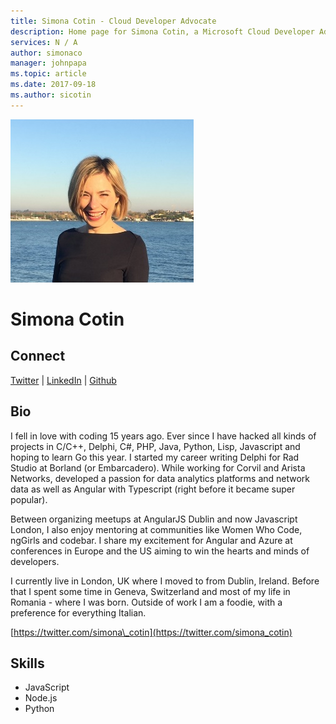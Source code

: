 ```yaml
---
title: Simona Cotin - Cloud Developer Advocate
description: Home page for Simona Cotin, a Microsoft Cloud Developer Advocate
services: N / A
author: simonaco
manager: johnpapa
ms.topic: article
ms.date: 2017-09-18
ms.author: sicotin
---
```


![Image of Simona Cotin](media/profiles/simona-cotin.png)

# Simona Cotin


## Connect
[Twitter](https://twitter.com/simona_cotin) | [LinkedIn](https://linkedin.com/in/simona-cotin) | [Github](https://github.com/simonaco)

## Bio

I fell in love with coding 15 years ago. Ever since I have hacked all kinds of projects in C/C++, Delphi, C#, PHP, Java, Python, Lisp, Javascript and hoping to learn Go this year. I started my career writing Delphi for Rad Studio at Borland (or Embarcadero). While working for Corvil and Arista Networks, developed a passion for data analytics platforms and network data as well as Angular with Typescript (right before it became super popular).

Between organizing meetups at AngularJS Dublin and now Javascript London, I also enjoy mentoring at communities like Women Who Code, ngGirls and codebar. I share my excitement for Angular and Azure at conferences in Europe and the US aiming to win the hearts and minds of developers.

I currently live in London, UK where I moved to from Dublin, Ireland. Before that I spent some time in Geneva, Switzerland and most of my life in Romania - where I was born. Outside of work I am a foodie, with a preference for everything Italian. 

[https://twitter.com/simona\_cotin](https://twitter.com/simona_cotin)

## Skills

* JavaScript
* Node.js
* Python




